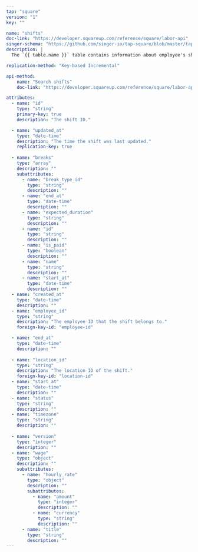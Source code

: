 ```yaml
---
tap: "square"
version: "1"
key: ""

name: "shifts"
doc-link: "https://developer.squareup.com/reference/square/labor-api"
singer-schema: "https://github.com/singer-io/tap-square/blob/master/tap_square/schemas/shifts.json"
description: |
  The `{{ table.name }}` table contains information about employee's shifts in {{ integration.display_name }}.

replication-method: "Key-based Incremental"

api-method:
    name: "Search shifts"
    doc-link: "https://developer.squareup.com/reference/square/labor-api/search-shifts"

attributes:
  - name: "id"
    type: "string"
    primary-key: true
    description: "The shift ID."

  - name: "updated_at"
    type: "date-time"
    description: "The time the shift was last updated."
    replication-key: true
      
  - name: "breaks"
    type: "array"
    description: ""
    subattributes:
      - name: "break_type_id"
        type: "string"
        description: ""
      - name: "end_at"
        type: "date-time"
        description: ""
      - name: "expected_duration"
        type: "string"
        description: ""
      - name: "id"
        type: "string"
        description: ""
      - name: "is_paid"
        type: "boolean"
        description: ""
      - name: "name"
        type: "string"
        description: ""
      - name: "start_at"
        type: "date-time"
        description: ""
  - name: "created_at"
    type: "date-time"
    description: ""
  - name: "employee_id"
    type: "string"
    description: "The employee ID that the shift belongs to."
    foreign-key-id: "employee-id"

  - name: "end_at"
    type: "date-time"
    description: ""
  
  - name: "location_id"
    type: "string"
    description: "The location ID of the shift."
    foreign-key-id: "location-id"
  - name: "start_at"
    type: "date-time"
    description: ""
  - name: "status"
    type: "string"
    description: ""
  - name: "timezone"
    type: "string"
    description: ""
  
  - name: "version"
    type: "integer"
    description: ""
  - name: "wage"
    type: "object"
    description: ""
    subattributes:
      - name: "hourly_rate"
        type: "object"
        description: ""
        subattributes:
          - name: "amount"
            type: "integer"
            description: ""
          - name: "currency"
            type: "string"
            description: ""
      - name: "title"
        type: "string"
        description: ""
---
```


